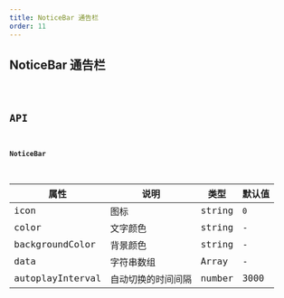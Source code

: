```yaml
---
title: NoticeBar 通告栏
order: 11
---
```


## NoticeBar 通告栏

<code src="./notice-bar/index.tsx" />

## API

#### NoticeBar

| 属性 | 说明 | 类型 | 默认值 |
| --- | --- | --- | --- |
| icon | 图标 | string | `0` |
| color | 文字颜色 | string | - |
| backgroundColor | 背景颜色 | string | - |
| data | 字符串数组  | Array<string> | - |
| autoplayInterval | 自动切换的时间间隔  | number | 3000 |